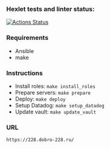 ### Hexlet tests and linter status:
[![Actions Status](https://github.com/DOBRO-228/devops-for-programmers-project-76/workflows/hexlet-check/badge.svg)](https://github.com/DOBRO-228/devops-for-programmers-project-76/actions)

### Requirements

- Ansible
- make

### Instructions

- Install roles: `make install_roles`
- Prepare servers: `make prepare`
- Deploy: `make deploy`
- Setup Datadog: `make setup_datadog`
- Update vault: `make update_vault`

### URL

`https://228.dobro-228.ru/`
